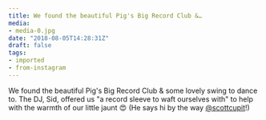 ```yaml
---
title: We found the beautiful Pig's Big Record Club &…
media:
- media-0.jpg
date: "2018-08-05T14:28:31Z"
draft: false
tags:
- imported
- from-instagram
---
```

We found the beautiful Pig's Big Record Club & some lovely swing to dance to. The DJ, Sid, offered us "a record sleeve to waft ourselves with" to help with the warmth of our little jaunt 😍 \(He says hi by the way [@scottcupit](https://instagram.com/scottcupit)\!\)
